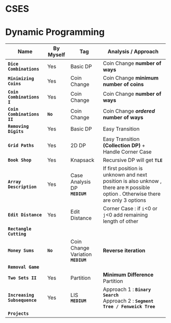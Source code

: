 # **CSES**

# **Dynamic Programming**

|  Name 	| By Myself  	| Tag  	|  Analysis / Approach 	|
|---	|---	|---	|---	|
|  **`Dice Combinations`**  |   Yes	| Basic DP	| Coin Change **number of ways**  	|
|  **`Minimizing Coins`**	|  Yes 	| Coin Change  	|   Coin Change **minimum number of coins**	|
|   **`Coin Combinations I`**	|  Yes 	| Coin Change  |  Coin Change **number of ways** 	|
|   **`Coin Combinations II`**	|  **`No`** 	| Coin Change  |  Coin Change _**ordered**_ **number of ways** 	|
|  **`Removing Digits`** 	|  Yes 	|   Basic DP	|  Easy Transition 	| 
|  **`Grid Paths`**	|  Yes 	|  2D DP 	|  Easy Transition **(Collection DP)** + Handle Corner Case	|
|  **`Book Shop`**	|   Yes	|  Knapsack 	|  Recursive DP will get **`TLE`** 	| 
|  **`Array Description`** 	|   Yes	|  Case Analysis DP <br> **`MEDIUM`**	|   If first position is unknown and next position is also unknow , there are `M` possible option . Otherwise there are only 3 options 	|
|  **`Edit Distance`** 	|   Yes	|  Edit Distance 	|  Corner Case : if `i`<0 or `j`<0 add remaining length of other 	|
|   **`Rectangle Cutting`**	|   	|   	|   	|
|  **`Money Sums`** 	|  **`No`** 	|  Coin Change Variation <br> **`MEDIUM`** 	|  **Reverse iteration** 	|
|  **`Removal Game`**	|   	|   	|   	|
|   **`Two Sets II`**	|  Yes	|  Partition  	|   **Minimum Difference** Partition	|
|  **`Increasing Subsequence`** 	|  Yes 	|  LIS <br> **`MEDIUM`** 	|  Approach 1 : **`Binary Search`** <br> Approach 2 : **`Segment Tree / Fenweick Tree`** 	|
|  **`Projects`** 	|   	|   	|   	|